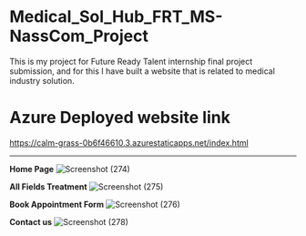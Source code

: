 # Medical_Sol_Hub_FRT_MS-NassCom_Project
This is my project for Future Ready Talent internship final project submission, and for this I have built a website that is related to medical industry solution.

# Azure Deployed website link
https://calm-grass-0b6f46610.3.azurestaticapps.net/index.html

---

**Home Page**
![Screenshot (274)](https://github.com/Aditya8404/Medical_Sol_Hub_FRT_MS-NassCom_Project/assets/108679600/ec08bb41-844d-42b0-bdf7-5d9fd0419b15)

**All Fields Treatment**
![Screenshot (275)](https://github.com/Aditya8404/Medical_Sol_Hub_FRT_MS-NassCom_Project/assets/108679600/e310f1c8-92cd-4c38-9166-30bc496e661c)

**Book Appointment Form**
![Screenshot (276)](https://github.com/Aditya8404/Medical_Sol_Hub_FRT_MS-NassCom_Project/assets/108679600/acf393bc-43e0-48a4-89ea-9c1ebcc8a3e2)

**Contact us**
![Screenshot (278)](https://github.com/Aditya8404/Medical_Sol_Hub_FRT_MS-NassCom_Project/assets/108679600/84a4a971-e982-4639-817f-bfb474897ff4)
